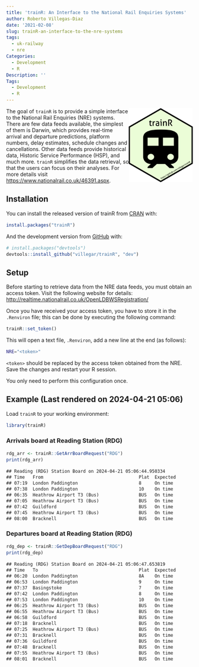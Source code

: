 ```yaml
---
title: 'trainR: An Interface to the National Rail Enquiries Systems'
author: Roberto Villegas-Diaz
date: '2021-02-08'
slug: trainR-an-interface-to-the-nre-systems
tags:
  - uk-railway
  - nre
Categories:
  - Development
  - R
Description: ''
Tags:
  - Development
  - R
---
```


<img src="https://raw.githubusercontent.com/villegar/trainR/main/inst/images/logo.png" alt="logo" align="right" height=200px/>

The goal of `trainR` is to provide a simple interface to the 
National Rail Enquiries (NRE) systems. There are few data feeds 
available, the simplest of them is Darwin, which provides real-time 
arrival and departure predictions, platform numbers, delay estimates, 
schedule changes and cancellations. Other data feeds provide historical 
data, Historic Service Performance (HSP), and much more. `trainR` 
simplifies the data retrieval, so that the users can focus on their 
analyses. For more details visit 
https://www.nationalrail.co.uk/46391.aspx.

## Installation

You can install the released version of trainR from [CRAN](https://CRAN.R-project.org) with:

``` r
install.packages("trainR")
```

And the development version from [GitHub](https://github.com/) with:

``` r
# install.packages("devtools")
devtools::install_github("villegar/trainR", "dev")
```

## Setup
Before starting to retrieve data from the NRE data feeds, you must obtain an access token. 
Visit the following website for details: http://realtime.nationalrail.co.uk/OpenLDBWSRegistration/

Once you have received your access token, you have to store it in the `.Renviron` file; this can be 
done by executing the following command:


```r
trainR::set_token()
```

This will open a text file, `.Renviron`, add a new line at the end (as follows):

```bash
NRE="<token>"
```

`<token>` should be replaced by the access token obtained from the NRE. Save the changes and restart 
your R session.

You only need to perform this configuration once.

## Example (Last rendered on 2024-04-21 05:06)

Load `trainR` to your working environment:

```r
library(trainR)
```

### Arrivals board at Reading Station (RDG)


```r
rdg_arr <- trainR::GetArrBoardRequest("RDG")
print(rdg_arr)
```

```
## Reading (RDG) Station Board on 2024-04-21 05:06:44.950334
## Time   From                                    Plat  Expected
## 07:19  London Paddington                       8     On time
## 07:38  London Paddington                       10    On time
## 06:35  Heathrow Airport T3 (Bus)               BUS   On time
## 07:05  Heathrow Airport T3 (Bus)               BUS   On time
## 07:42  Guildford                               BUS   On time
## 07:45  Heathrow Airport T3 (Bus)               BUS   On time
## 08:00  Bracknell                               BUS   On time
```

### Departures board at Reading Station (RDG)


```r
rdg_dep <- trainR::GetDepBoardRequest("RDG")
print(rdg_dep)
```

```
## Reading (RDG) Station Board on 2024-04-21 05:06:47.653819
## Time   To                                      Plat  Expected
## 06:20  London Paddington                       8A    On time
## 06:53  London Paddington                       9     On time
## 07:37  Basingstoke                             7     On time
## 07:42  London Paddington                       8     On time
## 07:53  London Paddington                       10    On time
## 06:25  Heathrow Airport T3 (Bus)               BUS   On time
## 06:55  Heathrow Airport T3 (Bus)               BUS   On time
## 06:58  Guildford                               BUS   On time
## 07:18  Bracknell                               BUS   On time
## 07:25  Heathrow Airport T3 (Bus)               BUS   On time
## 07:31  Bracknell                               BUS   On time
## 07:36  Guildford                               BUS   On time
## 07:48  Bracknell                               BUS   On time
## 07:55  Heathrow Airport T3 (Bus)               BUS   On time
## 08:01  Bracknell                               BUS   On time
```
